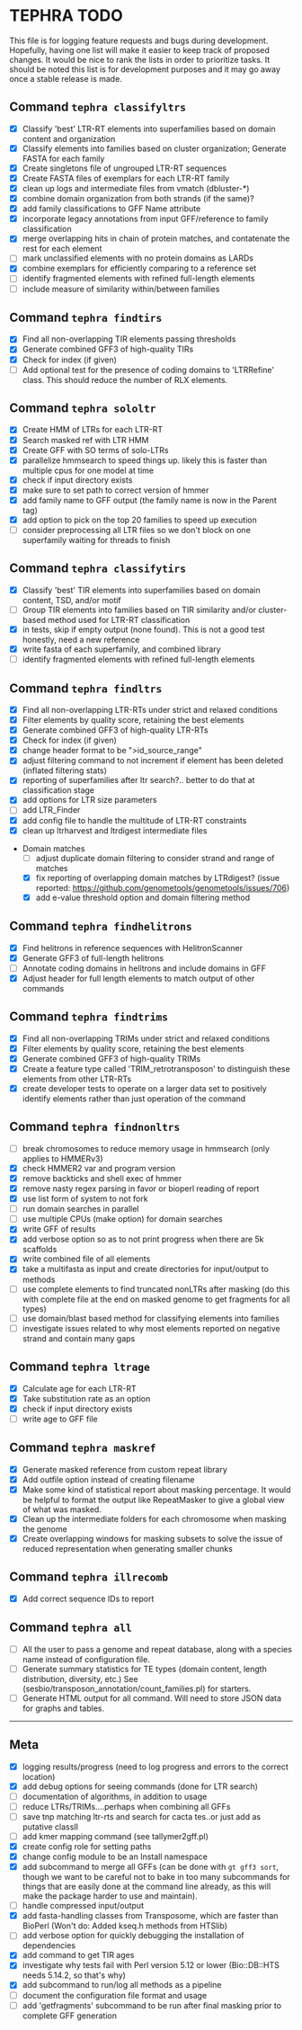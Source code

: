 # TEPHRA TODO

This file is for logging feature requests and bugs during development. Hopefully, having one list will make it easier to keep track of proposed changes. It would be nice to rank the lists in order to prioritize tasks. It should be noted this list is for development purposes and it may go away once a stable release is made.

## Command `tephra classifyltrs`
 - [x] Classify 'best' LTR-RT elements into superfamilies based on domain content and organization
 - [x] Classify elements into families based on cluster organization; Generate FASTA for each family
 - [x] Create singletons file of ungrouped LTR-RT sequences
 - [x] Create FASTA files of exemplars for each LTR-RT family
 - [x] clean up logs and intermediate files from vmatch (dbluster-*)
 - [x] combine domain organization from both strands (if the same)?
 - [x] add family classifications to GFF Name attribute
 - [x] incorporate legacy annotations from input GFF/reference to family classification
 - [x] merge overlapping hits in chain of protein matches, and contatenate the rest for each element
 - [ ] mark unclassified elements with no protein domains as LARDs
 - [x] combine exemplars for efficiently comparing to a reference set
 - [ ] identify fragmented elements with refined full-length elements
 - [ ] include measure of similarity within/between families
 
## Command `tephra findtirs`
 - [x] Find all non-overlapping TIR elements passing thresholds
 - [x] Generate combined GFF3 of high-quality TIRs
 - [x] Check for index (if given)
 - [ ] Add optional test for the presence of coding domains to 'LTRRefine' class. This should reduce the
       number of RLX elements.

## Command `tephra sololtr`
 - [x] Create HMM of LTRs for each LTR-RT
 - [x] Search masked ref with LTR HMM
 - [x] Create GFF with SO terms of solo-LTRs
 - [x] parallelize hmmsearch to speed things up. likely this is faster than multiple cpus for one model at time
 - [x] check if input directory exists
 - [x] make sure to set path to correct version of hmmer
 - [x] add family name to GFF output (the family name is now in the Parent tag)
 - [x] add option to pick on the top 20 families to speed up execution
 - [ ] consider preprocessing all LTR files so we don't block on one superfamily waiting for threads to finish

## Command `tephra classifytirs`
 - [x] Classify 'best' TIR elements into superfamilies based on domain content, TSD, and/or motif
 - [ ] Group TIR elements into families based on TIR similarity and/or cluster-based method used for LTR-RT classification 
 - [x] in tests, skip if empty output (none found). This is not a good test honestly, need a new reference
 - [x] write fasta of each superfamily, and combined library
 - [ ] identify	fragmented elements with refined full-length elements

## Command `tephra findltrs` 
 - [x] Find all non-overlapping LTR-RTs under strict and relaxed conditions
 - [x] Filter elements by quality score, retaining the best elements
 - [x] Generate combined GFF3 of high-quality LTR-RTs
 - [x] Check for index (if given)
 - [x] change header format to be ">id_source_range"
 - [x] adjust filtering command to not increment if element has been deleted (inflated filtering stats)
 - [x] reporting of superfamilies after ltr search?.. better to do that at classification stage
 - [x] add options for LTR size parameters
 - [ ] add LTR_Finder
 - [x] add config file to handle the multitude of LTR-RT constraints
 - [x] clean up ltrharvest and ltrdigest intermediate files

 - Domain matches 
   - [ ] adjust duplicate domain filtering to consider strand and range of matches
   - [x] fix reporting of overlapping domain matches by LTRdigest? (issue reported: https://github.com/genometools/genometools/issues/706)
   - [x] add e-value threshold option and domain filtering method 

## Command `tephra findhelitrons`
 - [x] Find helitrons in reference sequences with HelitronScanner
 - [x] Generate GFF3 of full-length helitrons
 - [ ] Annotate coding domains in helitrons and include domains in GFF 
 - [x] Adjust header for full length elements to match output of other commands

## Command `tephra findtrims`
 - [x] Find all non-overlapping TRIMs under strict and relaxed conditions
 - [x] Filter elements by quality score, retaining the best elements
 - [x] Generate combined GFF3 of high-quality TRIMs
 - [x] Create a feature type called 'TRIM_retrotransposon' to distinguish these elements from other LTR-RTs
 - [x] create developer tests to operate on a larger data set to positively identify elements rather than just
       operation of the command

## Command `tephra findnonltrs`
 - [ ] break chromosomes to reduce memory usage in hmmsearch (only applies to HMMERv3)
 - [x] check HMMER2 var and program version
 - [x] remove backticks and shell exec of hmmer
 - [x] remove nasty regex parsing in favor or bioperl reading of report
 - [x] use list form of system to not fork
 - [ ] run domain searches in parallel
 - [ ] use multiple CPUs (make option) for domain searches
 - [x] write GFF of results
 - [x] add verbose option so as to not print progress when there are 5k scaffolds
 - [x] write combined file of all elements
 - [x] take a multifasta as input and create directories for input/output to methods
 - [ ] use complete elements to find truncated nonLTRs after masking (do this with complete file at the end
       on masked genome to get fragments for all types)
 - [ ] use domain/blast based method for classifying elements into families
 - [ ] investigate issues related to why most elements reported on negative strand and contain
       many gaps

## Command `tephra ltrage`
 - [x] Calculate age for each LTR-RT
 - [x] Take substitution rate as an option
 - [x] check if input directory exists
 - [ ] write age to GFF file

## Command `tephra maskref`
 - [x] Generate masked reference from custom repeat library 
 - [x] Add outfile option instead of creating filename
 - [x] Make some kind of statistical report about masking percentage. It would be helpful to format
       the output like RepeatMasker to give a global view of what was masked.
 - [x] Clean up the intermediate folders for each chromosome when masking the genome
 - [x] Create overlapping windows for masking subsets to solve the issue of reduced representation when
       generating smaller chunks

## Command `tephra illrecomb`

 - [x] Add correct sequence IDs to report

## Command `tephra all`

 - [ ] All the user to pass a genome and repeat database, along with a species name instead of configuration file.
 - [ ] Generate summary statistics for TE types (domain content, length distribution, diversity, etc.) See
       (sesbio/transposon_annotation/count_families.pl) for starters.
 - [ ] Generate HTML output for all command. Will need to store JSON data for graphs and tables.

*** 

## Meta
 - [x] logging results/progress (need to log progress and errors to the correct location)
 - [x] add debug options for seeing commands (done for LTR search)
 - [ ] documentation of algorithms, in addition to usage
 - [ ] reduce LTRs/TRIMs....perhaps when combining all GFFs
 - [ ] save tnp matching ltr-rts and search for cacta tes..or just add as putative classII
 - [ ] add kmer mapping command (see tallymer2gff.pl)
 - [x] create config role for setting paths
 - [x] change config module to be an Install namespace
 - [x] add subcommand to merge all GFFs (can be done with `gt gff3 sort`, though we want to be careful
       not to bake in too many subcommands for things that are easily done at the command line already,
       as this will make the package harder to use and maintain).
 - [ ] handle compressed input/output
 - [X] add fasta-handling classes from Transposome, which are faster than BioPerl (Won't do: Added kseq.h methods from HTSlib)
 - [ ] add verbose option for quickly debugging the installation of dependencies
 - [x] add command to get TIR ages
 - [x] investigate why tests fail with Perl version 5.12 or lower (Bio::DB::HTS needs 5.14.2, so that's why)
 - [x] add subcommand to run/log all methods as a pipeline
 - [ ] document the configuration file format and usage
 - [ ] add 'getfragments' subcommand to be run after final masking prior to complete GFF generation